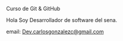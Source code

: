 Curso de Git & GitHub

Hola Soy Desarrollador de software del sena.

email: Dev.carlosgonzalezc@gmail.com